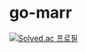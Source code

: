 # go-marr
[![Solved.ac 프로필](http://mazassumnida.wtf/api/generate_badge?boj={handle})](https://solved.ac/ju79318)


